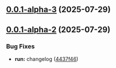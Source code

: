 ## [0.0.1-alpha-3](https://github.com/Hydrion-Team/Rafe/compare/v0.0.1-alpha-2...v0.0.1-alpha-3) (2025-07-29)



## [0.0.1-alpha-2](https://github.com/Hydrion-Team/Rafe/compare/4437f46e63456084ed1d57996e4a5f20b54306d7...v0.0.1-alpha-2) (2025-07-29)


### Bug Fixes

* **run:** changelog ([4437f46](https://github.com/Hydrion-Team/Rafe/commit/4437f46e63456084ed1d57996e4a5f20b54306d7))



